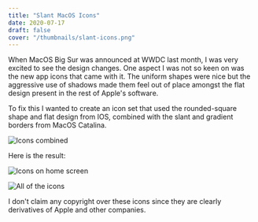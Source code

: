 ```yaml
---
title: "Slant MacOS Icons"
date: 2020-07-17
draft: false
cover: "/thumbnails/slant-icons.png"
---
```


When MacOS Big Sur was announced at WWDC last month, I was very excited to see the design changes. One aspect I was not so keen on was the new app icons that came with it. The uniform shapes were nice but the aggressive use of shadows made them feel out of place amongst the flat design present in the rest of Apple's software.

To fix this I wanted to create an icon set that used the rounded-square shape and flat design from IOS, combined with the slant and gradient borders from MacOS Catalina.

![Icons combined](/slant-icons/combined.png)

Here is the result:

![Icons on home screen](/slant-icons/home-screen.jpg)

![All of the icons](/slant-icons/all-icons.png)

I don't claim any copyright over these icons since they are clearly derivatives of Apple and other companies.
